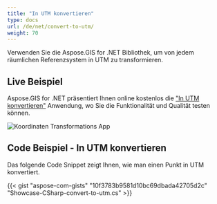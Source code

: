 ```yaml
---
title: "In UTM konvertieren"
type: docs
url: /de/net/convert-to-utm/
weight: 70
---
```


Verwenden Sie die Aspose.GIS for .NET Bibliothek, um von jedem räumlichen Referenzsystem in UTM zu transformieren.

## **Live Beispiel**

Aspose.GIS for .NET präsentiert Ihnen online kostenlos die ["In UTM konvertieren"](https://products.aspose.app/gis/transformation/convert-to-utm) Anwendung, wo Sie die Funktionalität und Qualität testen können.

![Koordinaten Transformations App](transform-coordinates.png)

## **Code Beispiel - In UTM konvertieren**

Das folgende Code Snippet zeigt Ihnen, wie man einen Punkt in UTM konvertiert.

{{< gist "aspose-com-gists" "10f3783b9581d10bc69dbada42705d2c" "Showcase-CSharp-convert-to-utm.cs" >}}

